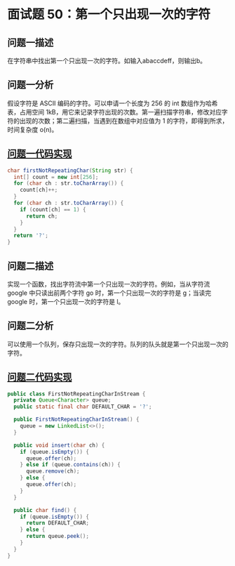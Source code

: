 # 面试题 50：第一个只出现一次的字符

## 问题一描述

在字符串中找出第一个只出现一次的字符。如输入abaccdeff，则输出b。

## 问题一分析

假设字符是 ASCII 编码的字符。可以申请一个长度为 256 的 int 数组作为哈希表，占用空间 1kB，用它来记录字符出现的次数。第一遍扫描字符串，修改对应字符的出现的次数；第二遍扫描，当遇到在数组中对应值为 1 的字符，即得到所求，时间复杂度 o(n)。

## [问题一代码实现][src1]

```java
char firstNotRepeatingChar(String str) {
  int[] count = new int[256];
  for (char ch : str.toCharArray()) {
    count[ch]++;
  }
  for (char ch : str.toCharArray()) {
    if (count[ch] == 1) {
      return ch;
    }
  }
  return '?';
}
```

## 问题二描述

实现一个函数，找出字符流中第一个只出现一次的字符。例如，当从字符流 google 中只读出前两个字符 go 时，第一个只出现一次的字符是 g；当读完 google 时，第一个只出现一次的字符是 l。

## 问题二分析

可以使用一个队列，保存只出现一次的字符。队列的队头就是第一个只出现一次的字符。

## [问题二代码实现][src2]

```java
public class FirstNotRepeatingCharInStream {
  private Queue<Character> queue;
  public static final char DEFAULT_CHAR = '?';

  public FirstNotRepeatingCharInStream() {
    queue = new LinkedList<>();
  }

  public void insert(char ch) {
    if (queue.isEmpty()) {
      queue.offer(ch);
    } else if (queue.contains(ch)) {
      queue.remove(ch);
    } else {
      queue.offer(ch);
    }
  }

  public char find() {
    if (queue.isEmpty()) {
      return DEFAULT_CHAR;
    } else {
      return queue.peek();
    }
  }
}
```

[src1]: https://github.com/andavid/coding-interview-java/blob/master/src/_50/FirstNotRepeatingChar.java
[src2]: https://github.com/andavid/coding-interview-java/blob/master/src/_50/FirstNotRepeatingCharInStream.java
